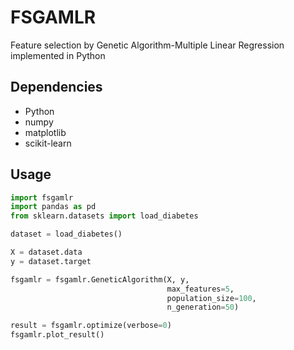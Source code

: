 # FSGAMLR

Feature selection by Genetic Algorithm-Multiple Linear Regression implemented in Python

## Dependencies

* Python
* numpy
* matplotlib
* scikit-learn

## Usage

```python
import fsgamlr
import pandas as pd
from sklearn.datasets import load_diabetes

dataset = load_diabetes()

X = dataset.data
y = dataset.target

fsgamlr = fsgamlr.GeneticAlgorithm(X, y, 
                                   max_features=5, 
                                   population_size=100,
                                   n_generation=50)

result = fsgamlr.optimize(verbose=0)
fsgamlr.plot_result()
```